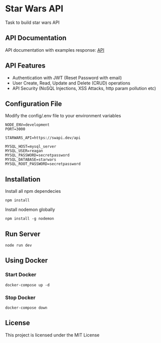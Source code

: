# Star Wars API

Task to build star wars API

## API Documentation

API documentation with examples response: [API](https://documenter.getpostman.com/view/9407876/UUxxg8A7)

## API Features

- Authentication with JWT (Reset Password with email)
- User Create, Read, Update and Delete (CRUD) operations
- API Security (NoSQL Injections, XSS Attacks, http param pollution etc)

## Configuration File

Modify the config/.env file to your environment variables

```ENV
NODE_ENV=development
PORT=3000

STARWARS_API=https://swapi.dev/api

MYSQL_HOST=mysql_server
MYSQL_USER=reagan
MYSQL_PASSWORD=secretpassword
MYSQL_DATABASE=starwars
MYSQL_ROOT_PASSWORD=secretpassword
```

## Installation

Install all npm dependecies

```console
npm install
```

Install nodemon globally

```console
npm install -g nodemon
```

## Run Server

```console
node run dev
```

## Using Docker

### Start Docker

```console
docker-compose up -d
```

### Stop Docker

```console
docker-compose down
```

## License

This project is licensed under the MIT License

